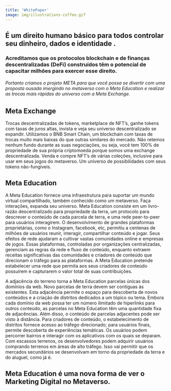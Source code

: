 ```yaml
---
title: 'WhitePaper'
image: img/illustrations-coffee.gif
---
```

## É um direito humano básico para todos controlar seu dinheiro, dados e identidade .


### Acreditamos que os protocolos blockchain e de finanças descentralizadas (DeFi) construídos têm o potencial de capacitar milhões para exercer esse direito.

###### Portanto criamos o projeto META para que você possa se divertir com uma proposta ousada imergindo no metaverso com o Meta Education e realizar as trocas mais rápidas do universo com a Meta Exchange.



## Meta Exchange
Trocas descentralizadas de tokens, marketplace de NFT’s, ganhe tokens com taxas de juros altas, invista e veja seu universo descentralizado se expandir.
Utilizamos o BNB Smart Chain, um blockchain com taxas de trocas muito mais baixas do que outras similares do mercado.
Não retemos nenhum fundo durante as suas negociações, ou seja, você tem 100% de propriedade de sua própria criptomoeda porque somos uma exchange descentralizada.
Venda e compre NFT’s de várias coleções, inclusive para usar em seus jogos do metaverso. Um universo de possibilidades com seus tokens não-fungíveis. 


## Meta Education

A Meta Education fornece uma infraestrutura para suportar um mundo virtual compartilhado, também conhecido como um metaverso.
Faça interações, expanda seu universo.
Meta Education consiste em um livro-razão descentralizado para propriedade da terra, um protocolo para descrever o conteúdo de cada parcela de terra, e uma rede peer-to-peer para usuários interagirem.
O desenvolvimento de grandes plataformas proprietárias, como o Instagram, facebook, etc, permitiu a centenas de milhões de usuários reunir, interagir, compartilhar conteúdo e jogar. Seus efeitos de rede ajudaram a cultivar vastas comunidades online e empresas de jogos.
Essas plataformas, controladas por organizações centralizadas, gerenciam as regras da rede e fluxo de conteúdo, enquanto extraem receitas significativas das comunidades e
criadores de conteúdo que direcionam o tráfego para as plataformas. 
A Meta Education pretende estabelecer uma rede que permita aos seus criadores de conteúdo possuírem e capturarem o valor total de suas contribuições.

A adjacência do terreno torna a Meta Education parcelas únicas dos domínios da web. Novo
parcelas de terra devem ser contíguas às existentes. Esta adjacência permite o espaço
para descoberta de novos conteúdos e a criação de distritos dedicados a um tópico ou
tema. Embora cada domínio da web possa ter um número ilimitado de hiperlinks para outros
conteúdo, as parcelas no Meta Education têm uma quantidade fixa de adjacências. Além disso, o conteúdo de parcelas adjacentes pode ser visto à distância. Para criadores de conteúdo, o estabelecimento de distritos fornece acesso ao tráfego direcionado; para usuários finais, permite descoberta de experiências temáticas. Os usuários podem percorrer bairros e interagir com os aplicativos com os quais se deparam.
Com escassos terrenos, os desenvolvedores podem adquirir usuários comprando terrenos em áreas de alto tráfego. Isso vai permitir que os mercados secundários se desenvolvam em torno da propriedade da terra e do aluguel, como já é.

## Meta Education é uma nova forma de ver o Marketing Digital no Metaverso.



